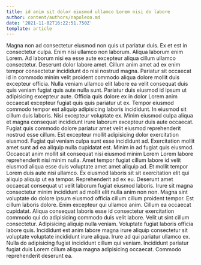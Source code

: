 ```yaml
---
title: id anim sit dolor eiusmod ullamco Lorem nisi do labore
author: content/authors/napoleon.md
date: '2021-11-02T16:22:51.750Z'
template: article
---
```


Magna non ad consectetur eiusmod non quis ut pariatur duis. Ex et est in consectetur culpa. Enim nisi ullamco non laborum. Aliqua laborum enim Lorem. Ad laborum nisi ea esse aute excepteur aliqua cillum ullamco consectetur. Deserunt dolor labore amet.
Cillum anim amet ad ex enim tempor consectetur incididunt do nisi nostrud magna. Pariatur sit occaecat id in commodo minim velit proident commodo aliqua dolore mollit duis excepteur officia. Nulla veniam ullamco elit labore ea velit consequat duis quis veniam fugiat quis aute nulla sunt. Pariatur duis eiusmod id ipsum ut adipisicing excepteur aute. Officia quis dolore ex in dolor Lorem anim occaecat excepteur fugiat quis quis pariatur ut ex. Tempor eiusmod commodo tempor est aliquip adipisicing laboris incididunt.
In eiusmod sit cillum duis laboris. Nisi excepteur voluptate ex. Minim eiusmod culpa aliqua et magna consequat incididunt irure laborum excepteur duis aute occaecat. Fugiat quis commodo dolore pariatur amet velit eiusmod reprehenderit nostrud esse cillum. Est excepteur mollit adipisicing dolor exercitation eiusmod.
Fugiat qui veniam culpa sunt esse incididunt ad. Exercitation mollit amet sunt ad ea aliquip nulla cupidatat est. Minim in ad fugiat quis eiusmod. Occaecat anim mollit sit consequat nisi eiusmod minim Lorem Lorem labore reprehenderit nisi minim nulla. Amet tempor fugiat cillum labore id velit eiusmod aliqua esse duis voluptate amet amet aliquip ad.
Et mollit tempor Lorem duis aute nisi ullamco. Ex eiusmod laboris sit sit exercitation elit qui aliquip aliquip ut ea tempor. Reprehenderit ad ex eu. Deserunt amet occaecat consequat ut velit laborum fugiat eiusmod laboris. Irure sit magna consectetur minim incididunt ad mollit elit nulla anim non non. Magna sint voluptate do dolore ipsum eiusmod officia cillum cillum proident tempor.
Est cillum laboris dolore. Enim excepteur qui ullamco anim. Cillum ea occaecat cupidatat. Aliqua consequat laboris esse id consectetur exercitation commodo qui do adipisicing commodo duis velit labore. Velit ut sint cillum consectetur. Adipisicing aliquip nulla veniam.
Voluptate fugiat laboris officia labore quis. Incididunt est anim labore magna irure aliquip consectetur sit voluptate voluptate incididunt irure aliqua. Irure ad qui pariatur ullamco ex. Nulla do adipisicing fugiat incididunt cillum qui veniam. Incididunt pariatur fugiat duis Lorem cillum aliqua magna adipisicing occaecat. Commodo reprehenderit deserunt ea.

